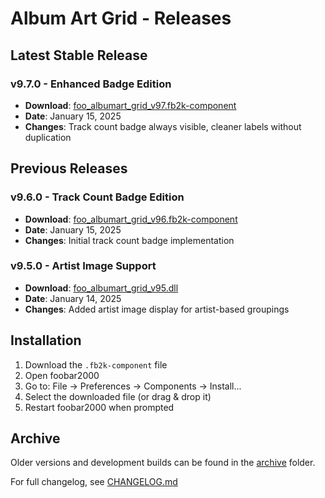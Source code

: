 # Album Art Grid - Releases

## Latest Stable Release

### v9.7.0 - Enhanced Badge Edition
- **Download**: [foo_albumart_grid_v97.fb2k-component](../foo_albumart_grid_v97.fb2k-component)
- **Date**: January 15, 2025
- **Changes**: Track count badge always visible, cleaner labels without duplication

## Previous Releases

### v9.6.0 - Track Count Badge Edition
- **Download**: [foo_albumart_grid_v96.fb2k-component](../foo_albumart_grid_v96.fb2k-component)
- **Date**: January 15, 2025
- **Changes**: Initial track count badge implementation

### v9.5.0 - Artist Image Support
- **Download**: [foo_albumart_grid_v95.dll](../archive/old-builds/foo_albumart_grid_v95.dll)
- **Date**: January 14, 2025
- **Changes**: Added artist image display for artist-based groupings

## Installation

1. Download the `.fb2k-component` file
2. Open foobar2000
3. Go to: File → Preferences → Components → Install...
4. Select the downloaded file (or drag & drop it)
5. Restart foobar2000 when prompted

## Archive

Older versions and development builds can be found in the [archive](../archive/) folder.

For full changelog, see [CHANGELOG.md](../CHANGELOG.md)